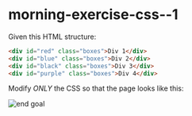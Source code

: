 # morning-exercise-css--1

Given this HTML structure:
```html
<div id="red" class="boxes">Div 1</div>
<div id="blue" class="boxes">Div 2</div>
<div id="black" class="boxes">Div 3</div>
<div id="purple" class="boxes">Div 4</div>
```

Modify *ONLY* the CSS so that the page looks like this: 

![end goal](https://github.com/junior-devleague/morning-exercise-css--1/blob/master/Screen%20Shot%202017-07-15%20at%208.54.56%20AM.png?raw=true)
